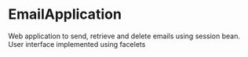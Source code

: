 # EmailApplication
Web application to send, retrieve and delete emails using session bean. User interface implemented using facelets
